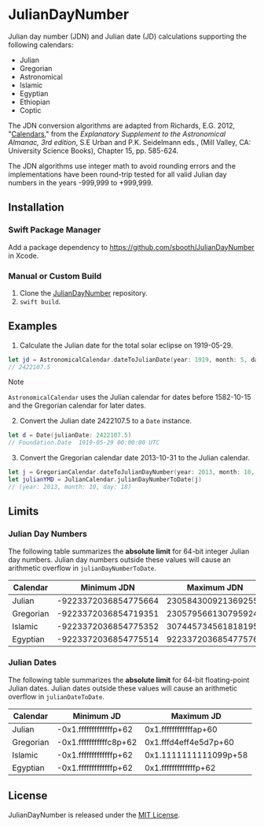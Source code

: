 # JulianDayNumber

Julian day number (JDN) and Julian date (JD) calculations supporting the following calendars:
- Julian
- Gregorian
- Astronomical
- Islamic
- Egyptian
- Ethiopian
- Coptic

The JDN conversion algorithms are adapted from Richards, E.G. 2012, "[Calendars](https://aa.usno.navy.mil/downloads/c15_usb_online.pdf)," from the *Explanatory Supplement to the Astronomical Almanac, 3rd edition*, S.E Urban and P.K. Seidelmann eds., (Mill Valley, CA: University Science Books), Chapter 15, pp. 585-624.

The JDN algorithms use integer math to avoid rounding errors and the implementations have been round-trip tested for all valid Julian day numbers in the years -999,999 to +999,999.

## Installation

### Swift Package Manager

Add a package dependency to https://github.com/sbooth/JulianDayNumber in Xcode.

### Manual or Custom Build

1. Clone the [JulianDayNumber](https://github.com/sbooth/JulianDayNumber) repository.
2. `swift build`.

## Examples

1. Calculate the Julian date for the total solar eclipse on 1919-05-29.

```swift
let jd = AstronomicalCalendar.dateToJulianDate(year: 1919, month: 5, day: 29)
// 2422107.5
```

> [!NOTE]
> `AstronomicalCalendar` uses the Julian calendar for dates before 1582-10-15 and the Gregorian calendar for later dates.

2. Convert the Julian date 2422107.5 to a `Date` instance.

```swift
let d = Date(julianDate: 2422107.5)
// Foundation.Date	1919-05-29 00:00:00 UTC
```

3. Convert the Gregorian calendar date 2013-10-31 to the Julian calendar.

```swift
let j = GregorianCalendar.dateToJulianDayNumber(year: 2013, month: 10, day: 31)
let julianYMD = JulianCalendar.julianDayNumberToDate(j)
// (year: 2013, month: 10, day: 18)
```

## Limits

### Julian Day Numbers

The following table summarizes the **absolute limit** for 64-bit integer Julian day numbers. Julian day numbers outside these values will cause an arithmetic overflow in `julianDayNumberToDate`.

| Calendar | Minimum JDN | Maximum JDN |
| --- | --- | --- |
| Julian | -9223372036854775664 | 2305843009213692550 |
| Gregorian | -9223372036854719351 | 2305795661307959247 |
| Islamic | -9223372036854775352 | 307445734561818195 |
| Egyptian | -9223372036854775514 | 9223372036854775760 |

### Julian Dates

The following table summarizes the **absolute limit** for 64-bit floating-point Julian dates. Julian dates outside these values will cause an arithmetic overflow in `julianDateToDate`.

| Calendar | Minimum JD | Maximum JD |
| --- | --- | --- |
| Julian | -0x1.fffffffffffffp+62 | 0x1.ffffffffffffap+60 |
| Gregorian | -0x1.fffffffffffc8p+62 | 0x1.fffd4eff4e5d7p+60 |
| Islamic | -0x1.fffffffffffffp+62 | 0x1.1111111111099p+58 |
| Egyptian | -0x1.fffffffffffffp+62 | 0x1.fffffffffffffp+62 |

## License

JulianDayNumber is released under the [MIT License](https://github.com/sbooth/JulianDayNumber/blob/main/LICENSE.txt).
